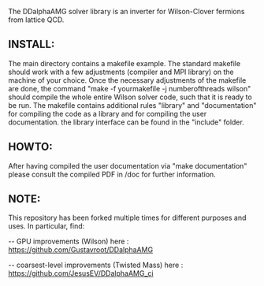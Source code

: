 
The DDalphaAMG solver library is an inverter for Wilson-Clover fermions from lattice QCD.

## INSTALL:

  The main directory contains a makefile example. The standard makefile
  should work with a few adjustments (compiler and MPI library) on the 
  machine of your choice. Once the necessary   adjustments of the
  makefile are done, the command 
    "make -f yourmakefile -j numberofthreads wilson"
  should compile the whole entire Wilson solver code, such that it is
  ready to be run. The makefile contains additional rules "library" and
  "documentation" for compiling the code as a library and for compiling
  the user documentation. the library interface can be found in the
  "include" folder.

## HOWTO:

  After having compiled the user documentation via
  "make documentation" please consult the compiled PDF in /doc for
  further information.

## NOTE:
 
 This repository has been forked multiple times for different purposes and uses. In particular, find:
 
 -- GPU improvements (Wilson) here : https://github.com/Gustavroot/DDalphaAMG
 
 -- coarsest-level improvements (Twisted Mass) here : https://github.com/JesusEV/DDalphaAMG_ci
